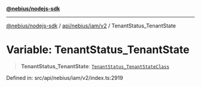 [**@nebius/nodejs-sdk**](../../../../../README.md)

***

[@nebius/nodejs-sdk](../../../../../README.md) / [api/nebius/iam/v2](../README.md) / TenantStatus\_TenantState

# Variable: TenantStatus\_TenantState

> **TenantStatus\_TenantState**: [`TenantStatus_TenantStateClass`](../type-aliases/TenantStatus_TenantStateClass.md)

Defined in: src/api/nebius/iam/v2/index.ts:2919
